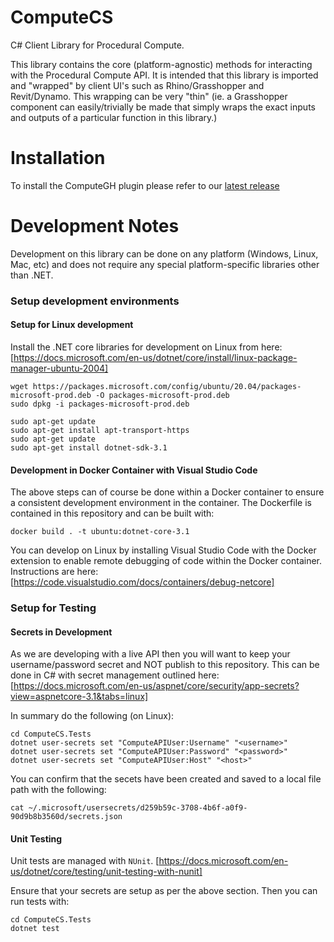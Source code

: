 # ComputeCS

C# Client Library for Procedural Compute.  

This library contains the core (platform-agnostic) methods for interacting with the Procedural Compute API.  It is intended that this library is imported and "wrapped" by client UI's such as Rhino/Grasshopper and Revit/Dynamo.  This wrapping can be very "thin" (ie. a Grasshopper component can easily/trivially be made that simply wraps the exact inputs and outputs of a particular function in this library.)

# Installation
To install the ComputeGH plugin please refer to our [latest release](https://github.com/procedural-build/ProceduralCS/releases/tag/latest)

# Development Notes

Development on this library can be done on any platform (Windows, Linux, Mac, etc) and does not require any special platform-specific libraries other than .NET.

### Setup development environments

#### Setup for Linux development

Install the .NET core libraries for development on Linux from here:
[https://docs.microsoft.com/en-us/dotnet/core/install/linux-package-manager-ubuntu-2004]

```
wget https://packages.microsoft.com/config/ubuntu/20.04/packages-microsoft-prod.deb -O packages-microsoft-prod.deb
sudo dpkg -i packages-microsoft-prod.deb

sudo apt-get update
sudo apt-get install apt-transport-https
sudo apt-get update
sudo apt-get install dotnet-sdk-3.1
```


#### Development in Docker Container with Visual Studio Code

The above steps can of course be done within a Docker container to ensure a consistent development environment in the container.  The Dockerfile is contained in this repository and can be built with:

```
docker build . -t ubuntu:dotnet-core-3.1
```

You can develop on Linux by installing Visual Studio Code with the Docker extension to enable remote debugging of code within the Docker container.  Instructions are here: 
[https://code.visualstudio.com/docs/containers/debug-netcore]


### Setup for Testing

#### Secrets in Development

As we are developing with a live API then you will want to keep your username/password secret and NOT publish to this repository.  This can be done in C# with secret management outlined here:
[https://docs.microsoft.com/en-us/aspnet/core/security/app-secrets?view=aspnetcore-3.1&tabs=linux]

In summary do the following (on Linux):
```
cd ComputeCS.Tests
dotnet user-secrets set "ComputeAPIUser:Username" "<username>"
dotnet user-secrets set "ComputeAPIUser:Password" "<password>"
dotnet user-secrets set "ComputeAPIUser:Host" "<host>"
```

You can confirm that the secets have been created and saved to a local file path with the following:
```
cat ~/.microsoft/usersecrets/d259b59c-3708-4b6f-a0f9-90d9b8b3560d/secrets.json
```

#### Unit Testing

Unit tests are managed with `NUnit`.
[https://docs.microsoft.com/en-us/dotnet/core/testing/unit-testing-with-nunit]

Ensure that your secrets are setup as per the above section.  Then you can run tests with:
```
cd ComputeCS.Tests 
dotnet test
```